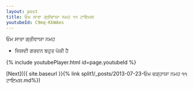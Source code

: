 ```yaml
---
layout: post
title: ਓਮ ਸਾਰਾ ਗ੍ਰੀਵਾਯਾ ਨਮਹ ੧੧ ਟਾਇਮਸ
youtubeId: C9mq-KbWAes
---
```

 
 
 ਓਮ ਸਾਰਾ ਗ੍ਰੀਵਾਯਾ ਨਮਹ  
 
 -  ਜਿਸਦੀ ਗਰਦਨ ਬਹੁਤ ਪੱਕੀ ਹੈ 
 
  
 
  
 
 
 
 
 
 


{% include youtubePlayer.html id=page.youtubeId %}
 
[Next]({{ site.baseurl }}{% link  split1/_posts/2013-07-23-ਓਮ ਚੜ੍ਹਾਯਾ ਨਮਹ ੧੧ ਟਾਇਮਸ.md%})
 
